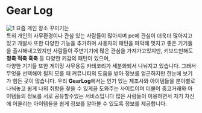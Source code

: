 # Gear Log
![1](https://user-images.githubusercontent.com/81807542/136652310-f1085185-e982-440b-aea5-64eb9e2200a5.png)
요즘 개인 장소 꾸미기는  
특히 개인의 사무환경이나  관심 있는 사람들이 많아지며 pc에 관심이 더욱더 많아지고있고 
개발사 또한 다양한 기능을 추가하며 사용자의 패턴을 파악해 멋지고 좋은 기기들을 출시해내고있지만
사람들이 주변기기에 많은 관심을 가져가고있지만,
키보드만해도 **청축 적축 흑축** 등 다양한 키감의 패턴이 있으며,  
다양한 기기들 또한 게이밍 사무용등 카테코리가 세분화되서 나눠지고 있습니다.
그래서 무엇을 선택해야 될지 모를 때 커뮤니티의 도움을 받아 정보를 얻곤하지만 한눈에 보기가 힘든 곳이 많습니다. 
우리 **GearLog**에서는 인기 있는 제조사와 아이템들을 분야별로 나눠놓고
쉽게 나의 취향을 찾을 수 있게끔 도와주는 사이트이며 더불어 중고거래와 아이템들의 정보를 서로 공유할수있는 서비스입니다
많은 사람들이 이용하면서 자기 자신에 어울리는 아이템들을 쉽게 정보를 알아볼 수 있도록 정보를 제공합니다.


